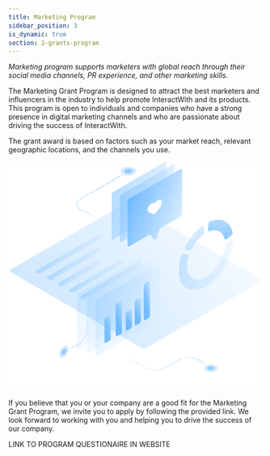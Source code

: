 ```yaml
---
title: Marketing Program
sidebar_position: 3
is_dynamic: true
section: 2-grants-program
---
```

*Marketing program supports marketers with global reach through their social media channels, PR experience, and other marketing skills.*

The Marketing Grant Program is designed to attract the best marketers and influencers in the industry to help promote InteractWith and its products. This program is open to individuals and companies who have a strong presence in digital marketing channels and who are passionate about driving the success of InteractWith. 

The grant award is based on factors such as your market reach, relevant geographic locations, and the channels you use.

![](marketingprogram.5a96d151f876c30d73e9.png)

If you believe that you or your company are a good fit for the Marketing Grant Program, we invite you to apply by following the provided link. We look forward to working with you and helping you to drive the success of our company.

L﻿INK TO PROGRAM QUESTIONAIRE IN WEBSITE